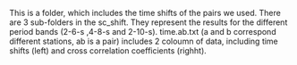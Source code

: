 This is a folder, which includes the time shifts of the pairs we used. There are 3 sub-folders in the sc_shift. They represent the results for the different period bands (2-6-s ,4-8-s and 2-10-s).
time.ab.txt (a and b correspond different stations, ab is a pair) includes 2 coloumn of data, including time shifts (left) and cross correlation coefficients (righht).
